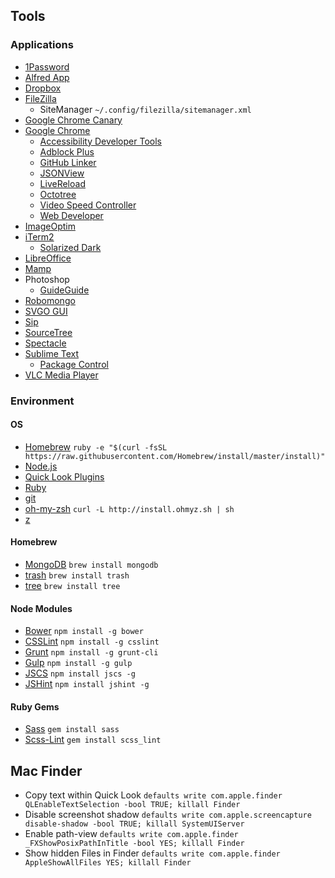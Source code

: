 ## Tools

### Applications
* [1Password](https://agilebits.com/onepassword)
* [Alfred App](http://www.alfredapp.com/)
* [Dropbox](https://www.dropbox.com/)
* [FileZilla](https://filezilla-project.org/)
	* SiteManager `~/.config/filezilla/sitemanager.xml`
* [Google Chrome Canary](https://www.google.de/chrome/browser/canary.html)
* [Google Chrome](http://www.google.com/chrome/)
	* [Accessibility Developer Tools](https://chrome.google.com/webstore/detail/accessibility-developer-t/fpkknkljclfencbdbgkenhalefipecmb)
	* [Adblock Plus](https://adblockplus.org)
	* [GitHub Linker](https://chrome.google.com/webstore/detail/github-linker/jlmafbaeoofdegohdhinkhilhclaklkp)
	* [JSONView](https://chrome.google.com/webstore/detail/jsonview/chklaanhfefbnpoihckbnefhakgolnmc)
	* [LiveReload](http://livereload.com/extensions/)
	* [Octotree](https://chrome.google.com/webstore/detail/octotree/bkhaagjahfmjljalopjnoealnfndnagc)
	* [Video Speed Controller](https://chrome.google.com/webstore/detail/video-speed-controller/nffaoalbilbmmfgbnbgppjihopabppdk)
	* [Web Developer](https://chrome.google.com/webstore/detail/web-developer/bfbameneiokkgbdmiekhjnmfkcnldhhm)
* [ImageOptim](https://imageoptim.com/)
* [iTerm2](https://www.iterm2.com/)
	* [Solarized Dark](http://iterm2colorschemes.com/)
* [LibreOffice](https://de.libreoffice.org/)
* [Mamp](http://www.mamp.info/de/)
* Photoshop
	* [GuideGuide](http://guideguide.me/)
* [Robomongo](http://robomongo.org/)
* [SVGO GUI](https://github.com/svg/svgo-gui)
* [Sip](https://itunes.apple.com/us/app/sip/id507257563)
* [SourceTree](http://www.sourcetreeapp.com/)
* [Spectacle](http://spectacleapp.com/)
* [Sublime Text](http://www.sublimetext.com/)
	* [Package Control](https://packagecontrol.io/installation)
* [VLC Media Player](http://www.videolan.org/vlc/)

### Environment
#### OS
* [Homebrew](http://brew.sh/) `ruby -e "$(curl -fsSL https://raw.githubusercontent.com/Homebrew/install/master/install)"`
* [Node.js](http://nodejs.org/)
* [Quick Look Plugins](https://github.com/sindresorhus/quick-look-plugins)
* [Ruby](https://www.ruby-lang.org/)
* [git](http://git-scm.com/)
* [oh-my-zsh](https://github.com/robbyrussell/oh-my-zsh) `curl -L http://install.ohmyz.sh | sh`
* [z](https://github.com/rupa/z)

#### Homebrew
* [MongoDB](https://www.mongodb.org/) `brew install mongodb`
* [trash](https://github.com/ali-rantakari/trash) `brew install trash`
* [tree](http://brewformulas.org/Tree) `brew install tree`

#### Node Modules
* [Bower](http://bower.io/) `npm install -g bower`
* [CSSLint](https://github.com/CSSLint/csslint) `npm install -g csslint`
* [Grunt](http://gruntjs.com/) `npm install -g grunt-cli`
* [Gulp](http://gulpjs.com/) `npm install -g gulp`
* [JSCS](https://github.com/jscs-dev/node-jscs) `npm install jscs -g`
* [JSHint](http://jshint.com/docs/) `npm install jshint -g`

#### Ruby Gems
* [Sass](http://sass-lang.com/) `gem install sass`
* [Scss-Lint](https://github.com/brigade/scss-lint) `gem install scss_lint`

## Mac Finder
* Copy text within Quick Look `defaults write com.apple.finder QLEnableTextSelection -bool TRUE; killall Finder`
* Disable screenshot shadow `defaults write com.apple.screencapture disable-shadow -bool TRUE; killall SystemUIServer`
* Enable path-view `defaults write com.apple.finder _FXShowPosixPathInTitle -bool YES; killall Finder`
* Show hidden Files in Finder `defaults write com.apple.finder AppleShowAllFiles YES; killall Finder`
